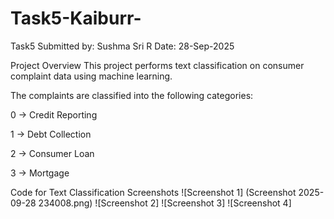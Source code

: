 # Task5-Kaiburr-
Task5
Submitted by: Sushma Sri R Date: 28-Sep-2025

Project Overview
This project performs text classification on consumer complaint data using machine learning.

The complaints are classified into the following categories:

0 → Credit Reporting

1 → Debt Collection

2 → Consumer Loan

3 → Mortgage

Code for Text Classification
Screenshots
![Screenshot 1] (Screenshot 2025-09-28 234008.png)
![Screenshot 2]
![Screenshot 3]
![Screenshot 4]
